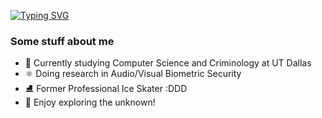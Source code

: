 [![Typing SVG](https://readme-typing-svg.herokuapp.com?font=Fira+Code&weight=600&pause=500&color=AA09FF&vCenter=true&width=435&lines=Hi!+I'm+Sisi+%E2%80%A2%E1%B4%97%E2%80%A2)](https://git.io/typing-svg)
### Some stuff about me
- 🔭 Currently studying Computer Science and Criminology at UT Dallas
- ⚛️ Doing research in Audio/Visual Biometric Security 
- ⛸️ Former Professional Ice Skater :DDD
- 🔮 Enjoy exploring the unknown!
